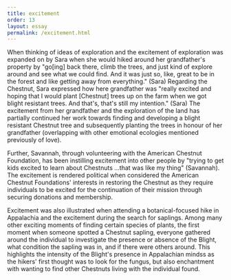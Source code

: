 ```yaml
---
title: excitement
order: 13
layout: essay
permalink: /excitement.html
---
```


When thinking of ideas of exploration and the excitement of exploration was expanded on by Sara when she would hiked around her grandfather's property by 
"go[ing] back there, climb the trees, and just kind of explore around and see what we could find. And it was just so, like, great to be in the forest and like getting away from everything." (Sara)
Regarding the Chestnut, Sara expressed how here grandfather was
"really excited and hoping that I would plant [Chestnut] trees up on the farm when we got blight resistant trees. And that's, that's still my intention." (Sara)
The excitement from her grandfather and the exploration of the land has partially continued her work towards finding and developing a blight resistant Chestnut tree and subsequently planting the trees in honour of her grandfather (overlapping with other emotional ecologies mentioned previously of love).

Further, Savannah, through volunteering with the American Chestnut Foundation, has been instilling excitement into other people by "trying to get kids excited to learn about Chestnuts ...that was like my thing" (Savannah). The excitement is rendered political when considered the American Chestnut Foundations' interests in restoring the Chestnut as they require individuals to be excited for the continuation of their mission through securing donations and membership. 

Excitement was also illustrated when attending a botanical-focused hike in Appalachia and the excitement during the search for saplings. Among many other exciting moments of finding certain species of plants, the first moment when someone spotted a Chestnut sapling, everyone gathered around the individual to investigate the presence or absence of the Blight, what condition the sapling was in, and if there were others around. This highlights the intensity of the Blight's presence in Appalachian mindss as the hikers' first thought was to look for the fungus, but also enchantment with wanting to find other Chestnuts living with the individual found.
